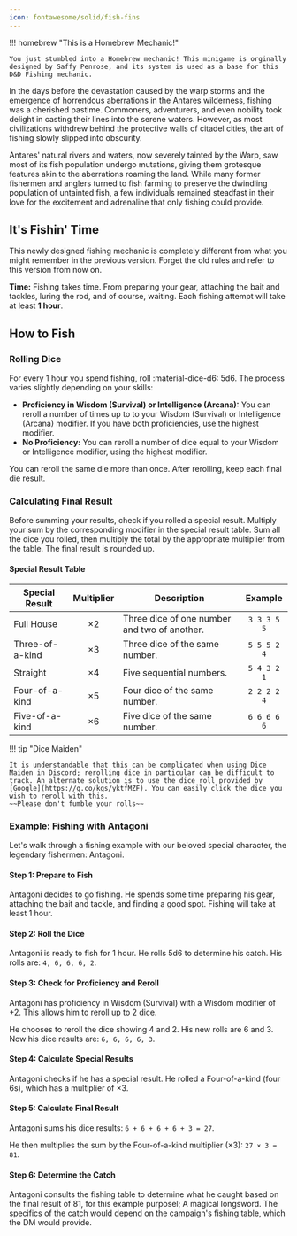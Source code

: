 ```yaml
---
icon: fontawesome/solid/fish-fins
---
```


!!! homebrew "This is a Homebrew Mechanic!"

    You just stumbled into a Homebrew mechanic! This minigame is orginally designed by Saffy Penrose, and its system is used as a base for this D&D Fishing mechanic.

In the days before the devastation caused by the warp storms and the emergence of horrendous aberrations in the Antares wilderness, fishing was a cherished pastime. Commoners, adventurers, and even nobility took delight in casting their lines into the serene waters. However, as most civilizations withdrew behind the protective walls of citadel cities, the art of fishing slowly slipped into obscurity.

Antares' natural rivers and waters, now severely tainted by the Warp, saw most of its fish population undergo mutations, giving them grotesque features akin to the aberrations roaming the land. While many former fishermen and anglers turned to fish farming to preserve the dwindling population of untainted fish, a few individuals remained steadfast in their love for the excitement and adrenaline that only fishing could provide. 

## It's Fishin' Time

This newly designed fishing mechanic is completely different from what you might remember in the previous version. Forget the old rules and refer to this version from now on.

**Time:** Fishing takes time. From preparing your gear, attaching the bait and tackles, luring the rod, and of course, waiting. Each fishing attempt will take at least **1 hour**.

## How to Fish

### Rolling Dice

For every 1 hour you spend fishing, roll :material-dice-d6: 5d6. The process varies slightly depending on your skills:

- **Proficiency in Wisdom (Survival) or Intelligence (Arcana):** You can reroll a number of times up to to your Wisdom (Survival) or Intelligence (Arcana) modifier. If you have both proficiencies, use the highest modifier.
- **No Proficiency:** You can reroll a number of dice equal to your Wisdom or Intelligence modifier, using the highest modifier.

You can reroll the same die more than once. After rerolling, keep each final die result.

### Calculating Final Result

Before summing your results, check if you rolled a special result. Multiply your sum by the corresponding modifier in the special result table. Sum all the dice you rolled, then multiply the total by the appropriate multiplier from the table. The final result is rounded up.

#### Special Result Table

| **Special Result** | **Multiplier** | **Description** | **Example** |
|---|:-:|---|:-:|
| Full House | ×2 | Three dice of one number and two of another. | `3 3 3 5 5`  |
| Three-of-a-kind | ×3 | Three dice of the same number. | `5 5 5 2 4`  |
| Straight | ×4 | Five sequential numbers. | `5 4 3 2 1`  |
| Four-of-a-kind | ×5 | Four dice of the same number. | `2 2 2 2 4`  |
| Five-of-a-kind | ×6 | Five dice of the same number. | `6 6 6 6 6`  |

!!! tip "Dice Maiden"

    It is understandable that this can be complicated when using Dice Maiden in Discord; rerolling dice in particular can be difficult to track. An alternate solution is to use the dice roll provided by [Google](https://g.co/kgs/yktfMZF). You can easily click the dice you wish to reroll with this.
    ~~Please don't fumble your rolls~~

### Example: Fishing with Antagoni

Let's walk through a fishing example with our beloved special character, the legendary fishermen: Antagoni.

#### Step 1: Prepare to Fish
Antagoni decides to go fishing. He spends some time preparing his gear, attaching the bait and tackle, and finding a good spot. Fishing will take at least 1 hour.

#### Step 2: Roll the Dice
Antagoni is ready to fish for 1 hour. He rolls 5d6 to determine his catch. His rolls are: `4, 6, 6, 6, 2`.

#### Step 3: Check for Proficiency and Reroll
Antagoni has proficiency in Wisdom (Survival) with a Wisdom modifier of +2. This allows him to reroll up to 2 dice.

He chooses to reroll the dice showing 4 and 2. His new rolls are 6 and 3. Now his dice results are: `6, 6, 6, 6, 3`.

#### Step 4: Calculate Special Results
Antagoni checks if he has a special result. He rolled a Four-of-a-kind (four 6s), which has a multiplier of ×3.

#### Step 5: Calculate Final Result
Antagoni sums his dice results: `6 + 6 + 6 + 6 + 3 = 27`.

He then multiplies the sum by the Four-of-a-kind multiplier (×3): `27 × 3 = 81`.

#### Step 6: Determine the Catch
Antagoni consults the fishing table to determine what he caught based on the final result of 81, for this example purposel; A magical longsword. The specifics of the catch would depend on the campaign's fishing table, which the DM would provide.

